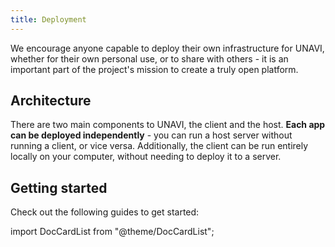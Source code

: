 ```yaml
---
title: Deployment
---
```


We encourage anyone capable to deploy their own infrastructure for UNAVI, whether for their own personal use, or to share with others - it is an important part of the project's mission to create a truly open platform.

## Architecture

There are two main components to UNAVI, the client and the host. **Each app can be deployed independently** - you can run a host server without running a client, or vice versa. Additionally, the client can be run entirely locally on your computer, without needing to deploy it to a server.

## Getting started

Check out the following guides to get started:

import DocCardList from "@theme/DocCardList";

<DocCardList />
